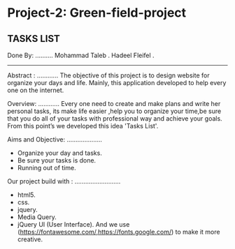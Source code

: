 # Project-2: Green-field-project



TASKS LIST
------------

Done By:
..........
Mohammad Taleb .
Hadeel Fleifel .

-----------------
Abstract : 
............
The objective of this project is to design website for organize your days and life.
Mainly, this application developed to help every one on the internet.

Overview:
............
Every one need to  create and make plans and write her personal tasks, its make life easier ,help you to organize your time,be sure that you do all of your tasks with  professional way and achieve your goals.
From this point’s we  developed this idea 'Tasks List'.

Aims and Objective:
....................
- Organize your day and tasks.
- Be sure your tasks is done.
- Running out of time.

Our project build with :
..........................
- html5.
- css.
- jquery.
- Media Query.
- jQuery UI (User Interface).
And we use (https://fontawesome.com/,https://fonts.google.com/) to make it more creative.
